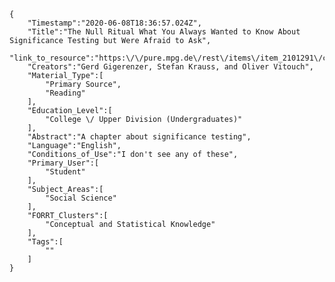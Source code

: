 
    {
        "Timestamp":"2020-06-08T18:36:57.024Z",
        "Title":"The Null Ritual What You Always Wanted to Know About Significance Testing but Were Afraid to Ask",
        "link_to_resource":"https:\/\/pure.mpg.de\/rest\/items\/item_2101291\/component\/file_3080636\/content",
        "Creators":"Gerd Gigerenzer, Stefan Krauss, and Oliver Vitouch",
        "Material_Type":[
            "Primary Source",
            "Reading"
        ],
        "Education_Level":[
            "College \/ Upper Division (Undergraduates)"
        ],
        "Abstract":"A chapter about significance testing",
        "Language":"English",
        "Conditions_of_Use":"I don't see any of these",
        "Primary_User":[
            "Student"
        ],
        "Subject_Areas":[
            "Social Science"
        ],
        "FORRT_Clusters":[
            "Conceptual and Statistical Knowledge"
        ],
        "Tags":[
            ""
        ]
    }
